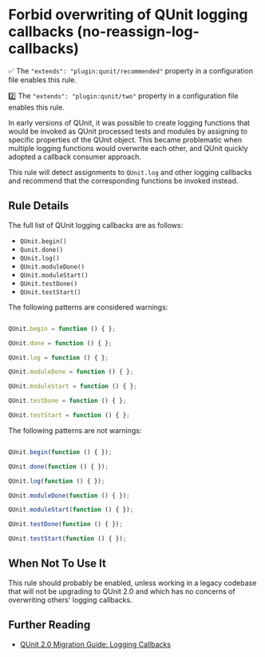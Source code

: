 # Forbid overwriting of QUnit logging callbacks (no-reassign-log-callbacks)

:white_check_mark: The `"extends": "plugin:qunit/recommended"` property in a configuration file enables this rule.

:two: The `"extends": "plugin:qunit/two"` property in a configuration file enables this rule.

In early versions of QUnit, it was possible to create logging functions that
would be invoked as QUnit processed tests and modules by assigning to specific
properties of the QUnit object. This became problematic when multiple logging
functions would overwrite each other, and QUnit quickly adopted a callback
consumer approach.

This rule will detect assignments to `QUnit.log` and other logging callbacks
and recommend that the corresponding functions be invoked instead.

## Rule Details

The full list of QUnit logging callbacks are as follows:

* `QUnit.begin()`
* `Qunit.done()`
* `QUnit.log()`
* `QUnit.moduleDone()`
* `QUnit.moduleStart()`
* `QUnit.testDone()`
* `QUnit.testStart()`

The following patterns are considered warnings:

```js

QUnit.begin = function () { };

QUnit.done = function () { };

QUnit.log = function () { };

QUnit.moduleDone = function () { };

QUnit.moduleStart = function () { };

QUnit.testDone = function () { };

QUnit.testStart = function () { };

```

The following patterns are not warnings:

```js

QUnit.begin(function () { });

QUnit.done(function () { });

QUnit.log(function () { });

QUnit.moduleDone(function () { });

QUnit.moduleStart(function () { });

QUnit.testDone(function () { });

QUnit.testStart(function () { });

```

## When Not To Use It

This rule should probably be enabled, unless working in a legacy codebase that
will not be upgrading to QUnit 2.0 and which has no concerns of overwriting
others' logging callbacks.

## Further Reading

* [QUnit 2.0 Migration Guide: Logging Callbacks](http://qunitjs.com/upgrade-guide-2.x/#replace-qunit-log-callback-with-qunit-log-callback-for-all-reporting-callbacks)

